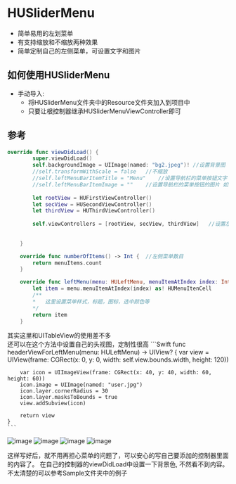 HUSliderMenu
==============
* 简单易用的左划菜单
* 有支持缩放和不缩放两种效果
* 简单定制自己的左侧菜单，可设置文字和图片

如何使用HUSliderMenu
-------------------
* 手动导入:
	* 将HUSliderMenu文件夹中的Resource文件夹加入到项目中
	* 只要让根控制器继承HUSliderMenuViewController即可

参考
-----

```Swift
override func viewDidLoad() {
        super.viewDidLoad()
        self.backgroundImage = UIImage(named: "bg2.jpeg")! //设置背景图
        //self.transformWithScale = false	//不缩放
        //self.leftMenuBarItemTitle = "Menu"	//设置导航栏的菜单按钮文字
        //self.leftMenuBarItemImage = ""	//设置导航栏的菜单按钮的图片	如果不设置，会使用默认的
        
        let rootView = HUFirstViewController()
        let secView = HUSecondViewController()
        let thirdView = HUThirdViewController()
        
        self.viewControllers = [rootView, secView, thirdView]   //设置左侧所有要显示的控制器，不要添加NavigationViewcontroller
        
       
    }

    override func numberOfItems() -> Int {	//左侧菜单数目
        return menuItems.count
    }

    override func leftMenu(menu: HULeftMenu, menuItemAtIndex index: Int) -> AnyObject {
        let item = menu.menuItemAtIndex(index) as! HUMenuItenCell
        /**
		*	这里设置菜单样式，标题，图标，选中颜色等
        */
        return item
    }
```
其实这里和UITableView的使用差不多<br>
还可以在这个方法中设置自己的头视图，定制性很高
	```Swift
	func headerViewForLeftMenu(menu: HULeftMenu) -> UIView? {
        var view = UIView(frame: CGRect(x: 0, y: 0, width: self.view.bounds.width, height: 120))
   
        var icon = UIImageView(frame: CGRect(x: 40, y: 40, width: 60, height: 60))
        icon.image = UIImage(named: "user.jpg")
        icon.layer.cornerRadius = 30
        icon.layer.masksToBounds = true
        view.addSubview(icon)
        
        return view
    }
	```
![image](https://github.com/hujewelz/HUSliderMenu/raw/master/screenshots/1.png)
![image](https://github.com/hujewelz/HUSliderMenu/raw/master/screenshots/2.png)
![image](https://github.com/hujewelz/HUSliderMenu/raw/master/screenshots/3.png)
![image](https://github.com/hujewelz/HUSliderMenu/raw/master/screenshots/4.png)


这样写好后，就不用再担心菜单的问题了，可以安心的写自己要添加的控制器里面的内容了。
在自己的控制器的viewDidLoad中设置一下背景色, 不然看不到内容。
不太清楚的可以参考Sample文件夹中的例子

